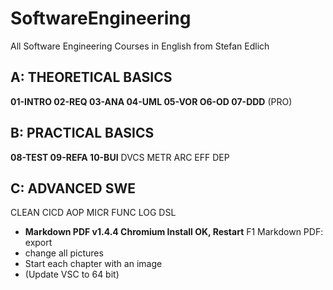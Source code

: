 # SoftwareEngineering
All Software Engineering Courses in English from Stefan Edlich

## A: THEORETICAL BASICS
**01-INTRO 02-REQ 03-ANA 04-UML 05-VOR O6-OD 07-DDD** (PRO)

## B: PRACTICAL BASICS
**08-TEST 09-REFA 10-BUI** DVCS METR ARC EFF DEP

## C: ADVANCED SWE
CLEAN CICD AOP MICR FUNC LOG DSL

* **Markdown PDF v1.4.4 Chromium Install OK, Restart** F1 Markdown PDF: export
* change all pictures
* Start each chapter with an image
* (Update VSC to 64 bit)